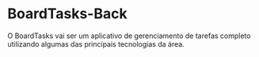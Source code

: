 # BoardTasks-Back
O BoardTasks vai ser um aplicativo de gerenciamento de tarefas completo utilizando algumas das principais tecnologias da área.
